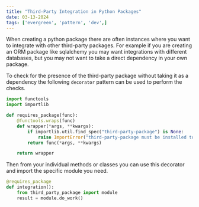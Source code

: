 ```yaml
---
title: "Third-Party Integration in Python Packages"
date: 03-13-2024
tags: ['evergreen', 'pattern', 'dev',]
---
```


When creating a python package there are often instances where you want to
integrate with other third-party packages. For example if you are creating an
ORM package like sqlalchemy you may want integrations with different databases,
but you may not want to take a direct dependency in your own package. 

To check for the presence of the third-party package without taking it
as a dependency the following `decorator` pattern can be used to perform the
checks. 

```python
import functools
import importlib

def requires_package(func):
    @functools.wraps(func)
    def wrapper(*args, **kwargs):
        if importlib.util.find_spec("third-party-package") is None:
            raise ImportError("third-party-package must be installed to use this feature")
        return func(*args, **kwargs)

    return wrapper
```

Then from your individual methods or classes you can use this decorator and
import the specific module you need. 

```python
@requires_package
def integration():
    from third_party_package import module
    result = module.do_work()
```
